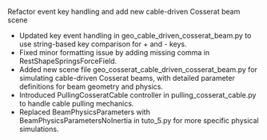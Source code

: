 Refactor event key handling and add new cable-driven Cosserat beam scene

- Updated key event handling in geo_cable_driven_cosserat_beam.py to use string-based key comparison for + and - keys.
- Fixed minor formatting issue by adding missing comma in RestShapeSpringsForceField.
- Added new scene file geo_cosserat_cable_driven_cosserat_beam.py for simulating cable-driven Cosserat beams, with detailed parameter definitions for beam geometry and physics.
- Introduced PullingCosseratCable controller in pulling_cosserat_cable.py to handle cable pulling mechanics.
- Replaced BeamPhysicsParameters with BeamPhysicsParametersNoInertia in tuto_5.py for more specific physical simulations.
